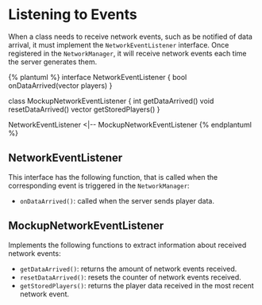 # Listening to Events
When a class needs to receive network events, such as be notified of data arrival, it must implement the `NetworkEventListener` interface. Once registered in the `NetworkManager`, it will receive network events each time the server generates them.

{% plantuml %}
interface NetworkEventListener {
bool onDataArrived(vector<RdPlayer> players)
}

class MockupNetworkEventListener {
int getDataArrived()
void resetDataArrived()
vector<RdPlayer> getStoredPlayers()
}

NetworkEventListener <|-- MockupNetworkEventListener
{% endplantuml %}

## NetworkEventListener
This interface has the following function, that is called when the corresponding event is triggered in the `NetworkManager`:

* `onDataArrived()`: called when the server sends player data.


## MockupNetworkEventListener
Implements the following functions to extract information about received network events:

* `getDataArrived()`: returns the amount of network events received.
* `resetDataArrived()`: resets the counter of network events received.
* `getStoredPlayers()`: returns the player data received in the most recent network event.




